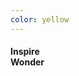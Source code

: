 ```yaml
---
color: yellow
---
```

<div scaletextparent class="contained center-align white-text">
  <h4 scaletext class="sans mega-slide-text">Inspire<br />Wonder</h4>
</div>
